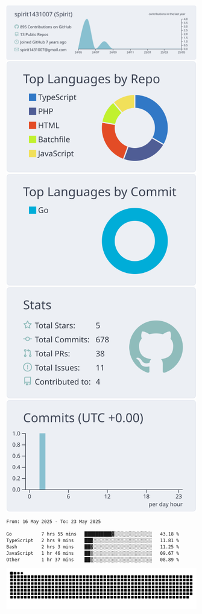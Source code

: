 [![](https://raw.githubusercontent.com/spirit1431007/spirit1431007/master/profile-summary-card-output/nord_bright/0-profile-details.svg)](https://git.io/spiritx)
[![](https://raw.githubusercontent.com/spirit1431007/spirit1431007/master/profile-summary-card-output/nord_bright/1-repos-per-language.svg)](https://git.io/spiritx) [![](https://raw.githubusercontent.com/spirit1431007/spirit1431007/master/profile-summary-card-output/nord_bright/2-most-commit-language.svg)](https://git.io/spiritx)
[![](https://raw.githubusercontent.com/spirit1431007/spirit1431007/master/profile-summary-card-output/nord_bright/3-stats.svg)](https://git.io/spiritx) [![](https://raw.githubusercontent.com/spirit1431007/spirit1431007/master/profile-summary-card-output/nord_bright/4-productive-time.svg)](https://git.io/spiritx)

<!--START_SECTION:waka-->

```txt
From: 16 May 2025 - To: 23 May 2025

Go           7 hrs 55 mins   ██████████▓░░░░░░░░░░░░░░   43.18 %
TypeScript   2 hrs 9 mins    ███░░░░░░░░░░░░░░░░░░░░░░   11.81 %
Bash         2 hrs 3 mins    ██▓░░░░░░░░░░░░░░░░░░░░░░   11.25 %
JavaScript   1 hr 46 mins    ██▒░░░░░░░░░░░░░░░░░░░░░░   09.67 %
Other        1 hr 37 mins    ██▒░░░░░░░░░░░░░░░░░░░░░░   08.89 %
```

<!--END_SECTION:waka-->

![contribution](https://github.com/spirit1431007/spirit1431007/blob/output/github-contribution-grid-snake.svg)
